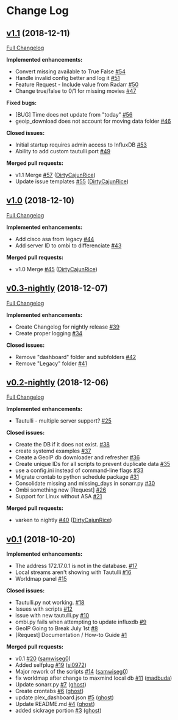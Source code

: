 # Change Log

## [v1.1](https://github.com/Boerderij/Varken/tree/v1.1) (2018-12-11)
[Full Changelog](https://github.com/Boerderij/Varken/compare/v1.0...v1.1)

**Implemented enhancements:**

- Convert missing available to True False  [\#54](https://github.com/Boerderij/Varken/issues/54)
- Handle invalid config better and log it [\#51](https://github.com/Boerderij/Varken/issues/51)
- Feature Request - Include value from Radarr [\#50](https://github.com/Boerderij/Varken/issues/50)
- Change true/false to 0/1 for missing movies [\#47](https://github.com/Boerderij/Varken/issues/47)

**Fixed bugs:**

- \[BUG\] Time does not update from "today" [\#56](https://github.com/Boerderij/Varken/issues/56)
- geoip\_download does not account for moving data folder [\#46](https://github.com/Boerderij/Varken/issues/46)

**Closed issues:**

- Initial startup requires admin access to InfluxDB [\#53](https://github.com/Boerderij/Varken/issues/53)
- Ability to add custom tautulli port [\#49](https://github.com/Boerderij/Varken/issues/49)

**Merged pull requests:**

- v1.1 Merge [\#57](https://github.com/Boerderij/Varken/pull/57) ([DirtyCajunRice](https://github.com/DirtyCajunRice))
- Update issue templates [\#55](https://github.com/Boerderij/Varken/pull/55) ([DirtyCajunRice](https://github.com/DirtyCajunRice))

## [v1.0](https://github.com/Boerderij/Varken/tree/v1.0) (2018-12-10)
[Full Changelog](https://github.com/Boerderij/Varken/compare/v0.3-nightly...v1.0)

**Implemented enhancements:**

- Add cisco asa from legacy [\#44](https://github.com/Boerderij/Varken/issues/44)
- Add server ID to ombi to differenciate [\#43](https://github.com/Boerderij/Varken/issues/43)

**Merged pull requests:**

- v1.0 Merge [\#45](https://github.com/Boerderij/Varken/pull/45) ([DirtyCajunRice](https://github.com/DirtyCajunRice))

## [v0.3-nightly](https://github.com/Boerderij/Varken/tree/v0.3-nightly) (2018-12-07)
[Full Changelog](https://github.com/Boerderij/Varken/compare/v0.2-nightly...v0.3-nightly)

**Implemented enhancements:**

- Create Changelog for nightly release [\#39](https://github.com/Boerderij/Varken/issues/39)
- Create proper logging [\#34](https://github.com/Boerderij/Varken/issues/34)

**Closed issues:**

- Remove "dashboard" folder and subfolders [\#42](https://github.com/Boerderij/Varken/issues/42)
- Remove "Legacy" folder [\#41](https://github.com/Boerderij/Varken/issues/41)

## [v0.2-nightly](https://github.com/Boerderij/Varken/tree/v0.2-nightly) (2018-12-06)
[Full Changelog](https://github.com/Boerderij/Varken/compare/v0.1...v0.2-nightly)

**Implemented enhancements:**

- Tautulli - multiple server support? [\#25](https://github.com/Boerderij/Varken/issues/25)

**Closed issues:**

- Create the DB if it does not exist. [\#38](https://github.com/Boerderij/Varken/issues/38)
- create systemd examples [\#37](https://github.com/Boerderij/Varken/issues/37)
- Create a GeoIP db downloader and refresher [\#36](https://github.com/Boerderij/Varken/issues/36)
- Create unique IDs for all scripts to prevent duplicate data [\#35](https://github.com/Boerderij/Varken/issues/35)
- use a config.ini instead of command-line flags [\#33](https://github.com/Boerderij/Varken/issues/33)
- Migrate crontab to python schedule package [\#31](https://github.com/Boerderij/Varken/issues/31)
- Consolidate missing and missing\_days in sonarr.py [\#30](https://github.com/Boerderij/Varken/issues/30)
- Ombi something new \[Request\] [\#26](https://github.com/Boerderij/Varken/issues/26)
- Support for Linux without ASA [\#21](https://github.com/Boerderij/Varken/issues/21)

**Merged pull requests:**

- varken to nightly [\#40](https://github.com/Boerderij/Varken/pull/40) ([DirtyCajunRice](https://github.com/DirtyCajunRice))

## [v0.1](https://github.com/Boerderij/Varken/tree/v0.1) (2018-10-20)
**Implemented enhancements:**

- The address 172.17.0.1 is not in the database. [\#17](https://github.com/Boerderij/Varken/issues/17)
- Local streams aren't showing with Tautulli [\#16](https://github.com/Boerderij/Varken/issues/16)
- Worldmap panel [\#15](https://github.com/Boerderij/Varken/issues/15)

**Closed issues:**

- Tautulli.py not working. [\#18](https://github.com/Boerderij/Varken/issues/18)
- Issues with scripts [\#12](https://github.com/Boerderij/Varken/issues/12)
- issue with new tautulli.py [\#10](https://github.com/Boerderij/Varken/issues/10)
- ombi.py fails when attempting to update influxdb [\#9](https://github.com/Boerderij/Varken/issues/9)
- GeoIP Going to Break July 1st [\#8](https://github.com/Boerderij/Varken/issues/8)
- \[Request\] Documentation / How-to Guide [\#1](https://github.com/Boerderij/Varken/issues/1)

**Merged pull requests:**

- v0.1 [\#20](https://github.com/Boerderij/Varken/pull/20) ([samwiseg0](https://github.com/samwiseg0))
- Added selfplug [\#19](https://github.com/Boerderij/Varken/pull/19) ([si0972](https://github.com/si0972))
- Major rework of the scripts [\#14](https://github.com/Boerderij/Varken/pull/14) ([samwiseg0](https://github.com/samwiseg0))
- fix worldmap after change to maxmind local db [\#11](https://github.com/Boerderij/Varken/pull/11) ([madbuda](https://github.com/madbuda))
- Update sonarr.py [\#7](https://github.com/Boerderij/Varken/pull/7) ([ghost](https://github.com/ghost))
- Create crontabs [\#6](https://github.com/Boerderij/Varken/pull/6) ([ghost](https://github.com/ghost))
- update plex\_dashboard.json [\#5](https://github.com/Boerderij/Varken/pull/5) ([ghost](https://github.com/ghost))
- Update README.md [\#4](https://github.com/Boerderij/Varken/pull/4) ([ghost](https://github.com/ghost))
- added sickrage portion [\#3](https://github.com/Boerderij/Varken/pull/3) ([ghost](https://github.com/ghost))
